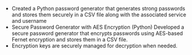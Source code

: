 - Created a Python password generator that generates strong passwords and stores them securely in a CSV file along with the associated service and username
- Secure Password Generator with AES Encryption (Python) Developed a secure password generator that encrypts passwords using AES-based Fernet encryption and stores them in a CSV file.
- Encryption keys are securely managed for decryption when needed.
